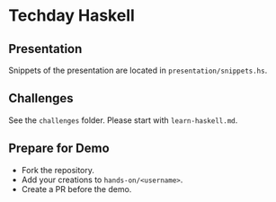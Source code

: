 # Techday Haskell

## Presentation
Snippets of the presentation are located in `presentation/snippets.hs`.

## Challenges

See the `challenges` folder. Please start with `learn-haskell.md`.

## Prepare for Demo

* Fork the repository.
* Add your creations to `hands-on/<username>`.
* Create a PR before the demo.
